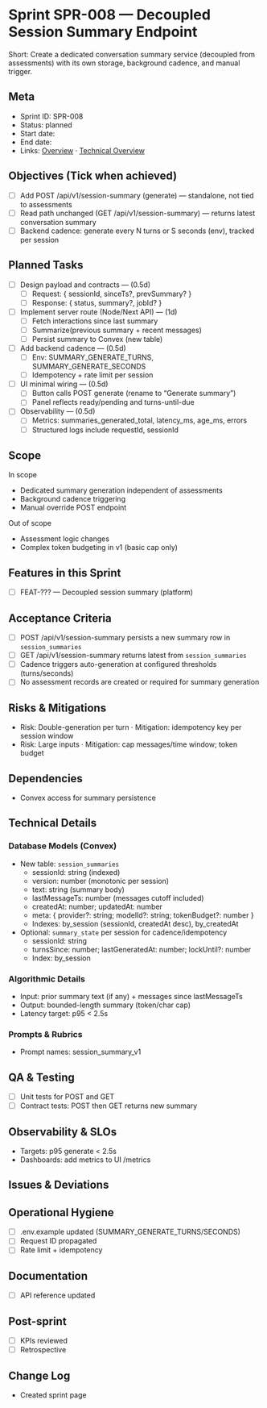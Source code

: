 # Sprint SPR-008 — Decoupled Session Summary Endpoint

Short: Create a dedicated conversation summary service (decoupled from assessments) with its own storage, background cadence, and manual trigger.

## Meta
- Sprint ID: SPR-008
- Status: planned
- Start date: <YYYY-MM-DD>
- End date: <YYYY-MM-DD>
- Links: [Overview](./overview.md) · [Technical Overview](../../planning/technical-overview.md)

## Objectives (Tick when achieved)
- [ ] Add POST /api/v1/session-summary (generate) — standalone, not tied to assessments
- [ ] Read path unchanged (GET /api/v1/session-summary) — returns latest conversation summary
- [ ] Backend cadence: generate every N turns or S seconds (env), tracked per session

## Planned Tasks
- [ ] Design payload and contracts — <owner> (0.5d)
  - [ ] Request: { sessionId, sinceTs?, prevSummary? }
  - [ ] Response: { status, summary?, jobId? }
- [ ] Implement server route (Node/Next API) — <owner> (1d)
  - [ ] Fetch interactions since last summary
  - [ ] Summarize(previous summary + recent messages)
  - [ ] Persist summary to Convex (new table)
- [ ] Add backend cadence — <owner> (0.5d)
  - [ ] Env: SUMMARY_GENERATE_TURNS, SUMMARY_GENERATE_SECONDS
  - [ ] Idempotency + rate limit per session
- [ ] UI minimal wiring — <owner> (0.5d)
  - [ ] Button calls POST generate (rename to “Generate summary”)
  - [ ] Panel reflects ready/pending and turns-until-due
- [ ] Observability — <owner> (0.5d)
  - [ ] Metrics: summaries_generated_total, latency_ms, age_ms, errors
  - [ ] Structured logs include requestId, sessionId

## Scope
In scope
- Dedicated summary generation independent of assessments
- Background cadence triggering
- Manual override POST endpoint

Out of scope
- Assessment logic changes
- Complex token budgeting in v1 (basic cap only)

## Features in this Sprint
- [ ] FEAT-??? — Decoupled session summary (platform)

## Acceptance Criteria
- [ ] POST /api/v1/session-summary persists a new summary row in `session_summaries`
- [ ] GET /api/v1/session-summary returns latest from `session_summaries`
- [ ] Cadence triggers auto-generation at configured thresholds (turns/seconds)
- [ ] No assessment records are created or required for summary generation

## Risks & Mitigations
- Risk: Double-generation per turn · Mitigation: idempotency key per session window
- Risk: Large inputs · Mitigation: cap messages/time window; token budget

## Dependencies
- Convex access for summary persistence

## Technical Details
### Database Models (Convex)
- New table: `session_summaries`
  - sessionId: string (indexed)
  - version: number (monotonic per session)
  - text: string (summary body)
  - lastMessageTs: number (messages cutoff included)
  - createdAt: number; updatedAt: number
  - meta: { provider?: string; modelId?: string; tokenBudget?: number }
  - Indexes: by_session (sessionId, createdAt desc), by_createdAt
- Optional: `summary_state` per session for cadence/idempotency
  - sessionId: string
  - turnsSince: number; lastGeneratedAt: number; lockUntil?: number
  - Index: by_session

### Algorithmic Details
- Input: prior summary text (if any) + messages since lastMessageTs
- Output: bounded-length summary (token/char cap)
- Latency target: p95 < 2.5s

### Prompts & Rubrics
- Prompt names: session_summary_v1

## QA & Testing
- [ ] Unit tests for POST and GET
- [ ] Contract tests: POST then GET returns new summary

## Observability & SLOs
- Targets: p95 generate < 2.5s
- Dashboards: add metrics to UI /metrics

## Issues & Deviations

## Operational Hygiene
- [ ] .env.example updated (SUMMARY_GENERATE_TURNS/SECONDS)
- [ ] Request ID propagated
- [ ] Rate limit + idempotency

## Documentation
- [ ] API reference updated

## Post-sprint
- [ ] KPIs reviewed
- [ ] Retrospective

## Change Log
- <YYYY-MM-DD> Created sprint page

